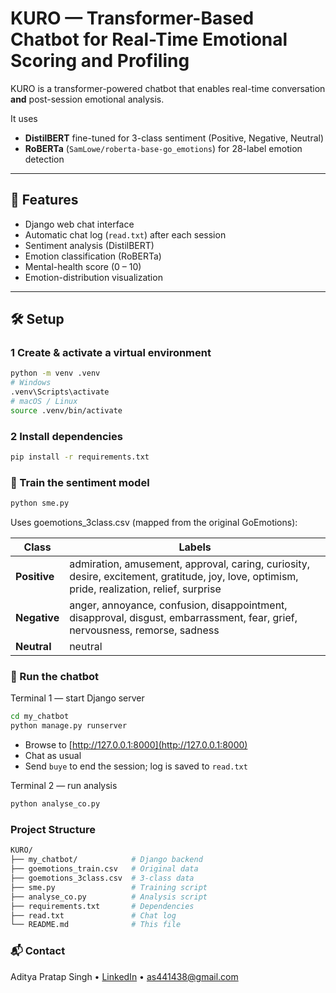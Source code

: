 # KURO — Transformer-Based Chatbot for Real-Time Emotional Scoring and Profiling

KURO is a transformer-powered chatbot that enables real-time conversation **and** post-session emotional analysis.

It uses  
- **DistilBERT** fine-tuned for 3-class sentiment (Positive, Negative, Neutral)  
- **RoBERTa** (`SamLowe/roberta-base-go_emotions`) for 28-label emotion detection  

---

## 🚀 Features
- Django web chat interface  
- Automatic chat log (`read.txt`) after each session  
- Sentiment analysis (DistilBERT)  
- Emotion classification (RoBERTa)  
- Mental-health score (0 – 10)  
- Emotion-distribution visualization  

---

## 🛠️ Setup

### 1  Create & activate a virtual environment
```bash
python -m venv .venv
# Windows
.venv\Scripts\activate
# macOS / Linux
source .venv/bin/activate
```
### 2 Install dependencies
```bash
pip install -r requirements.txt
```

### 🧪 Train the sentiment model
```bash
python sme.py
```
Uses goemotions_3class.csv (mapped from the original GoEmotions):

| Class        | Labels                                                                                                                                       |
| ------------ | -------------------------------------------------------------------------------------------------------------------------------------------- |
| **Positive** | admiration, amusement, approval, caring, curiosity, desire, excitement, gratitude, joy, love, optimism, pride, realization, relief, surprise |
| **Negative** | anger, annoyance, confusion, disappointment, disapproval, disgust, embarrassment, fear, grief, nervousness, remorse, sadness                 |
| **Neutral**  | neutral                                                                                                                                      |

### 💬 Run the chatbot
Terminal 1 — start Django server
```bash
cd my_chatbot
python manage.py runserver
```
- Browse to [http://127.0.0.1:8000](http://127.0.0.1:8000)
- Chat as usual
- Send `buye` to end the session; log is saved to `read.txt`
  
Terminal 2 — run analysis
```bash
python analyse_co.py
```

### Project Structure
```bash
KURO/
├── my_chatbot/            # Django backend
├── goemotions_train.csv   # Original data
├── goemotions_3class.csv  # 3-class data
├── sme.py                 # Training script
├── analyse_co.py          # Analysis script
├── requirements.txt       # Dependencies
├── read.txt               # Chat log
└── README.md              # This file
```

### 📬 Contact
Aditya Pratap Singh • [LinkedIn]([www.linkedin.com/in/aditya-pratap-singh-8b901a273](https://www.linkedin.com/in/aditya-pratap-singh-8b901a273/))
 • as441438@gmail.com


